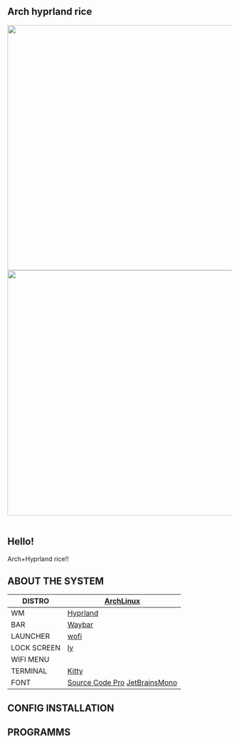 ## Arch hyprland rice

<div align="center">
<img src="https://github.com/Creep7er/Linux_dotfiles/blob/main/hyprland/img/Screen2" width="550">

<img src="https://github.com/Creep7er/Linux_dotfiles/blob/main/hyprland/img/Screen1" width="550">
</div>
<br />

## Hello!
Arch+Hyprland rice!!
## ABOUT THE SYSTEM
|DISTRO|[ArchLinux](https://archlinux.org/)|
| ------ | ------ |
|WM|[Hyprland](https://hyprland.org/)|
|BAR|[Waybar](https://github.com/Alexays/Waybar)|
|LAUNCHER|[wofi](https://hg.sr.ht/~scoopta/wofi)|
|LOCK SCREEN|[ly](https://github.com/fairyglade/ly)|
|WIFI MENU||[iwmenu](https://github.com/e-tho/iwmenu)|
|TERMINAL|[Kitty](https://sw.kovidgoyal.net/kitty/)|
|FONT|[Source Code Pro](https://github.com/adobe-fonts/source-code-pro) [JetBrainsMono](https://www.jetbrains.com/lp/mono/)|

## CONFIG INSTALLATION

## PROGRAMMS 
